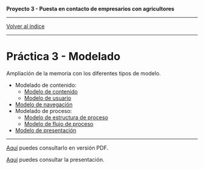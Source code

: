 __Proyecto 3 - Puesta en contacto de empresarios con agricultores__

---

[Volver al índice](../../README.md)

---

# Práctica 3 - Modelado

Ampliación de la memoria con los diferentes tipos de modelo.

* Modelado de contenido:
  * [Modelo de contenido](content-model.mdzip)
  * [Modelo de usuario](user-model.mdzip)
* [Modelo de navegación]()
* Modelado de proceso:
  * [Modelo de estructura de proceso]()
  * [Modelo de flujo de proceso]()
* [Modelo de presentación](presentation-model.mdzip)

---

[Aquí](../../assets/memoria-v2.pdf) puedes consultarlo en versión PDF.

[Aquí](../../assets/presentacion_p3.pdf) puedes consultar la presentación.
